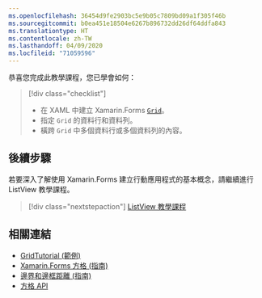 ```yaml
---
ms.openlocfilehash: 36454d9fe2903bc5e9b05c7809bd09a1f305f46b
ms.sourcegitcommit: b0ea451e18504e6267b896732dd26df64ddfa843
ms.translationtype: HT
ms.contentlocale: zh-TW
ms.lasthandoff: 04/09/2020
ms.locfileid: "71059596"
---
```

恭喜您完成此教學課程，您已學會如何：

> [!div class="checklist"]
>
> - 在 XAML 中建立 Xamarin.Forms [`Grid`](xref:Xamarin.Forms.Grid)。
> - 指定 `Grid` 的資料行和資料列。
> - 橫跨 `Grid` 中多個資料行或多個資料列的內容。

## <a name="next-steps"></a>後續步驟

若要深入了解使用 Xamarin.Forms 建立行動應用程式的基本概念，請繼續進行 ListView 教學課程。

> [!div class="nextstepaction"]
> [ListView 教學課程](~/get-started/tutorials/listview/index.yml)

## <a name="related-links"></a>相關連結

- [GridTutorial (範例)](https://docs.microsoft.com/samples/xamarin/xamarin-forms-samples/getstarted-tutorials-gridtutorial/)
- [Xamarin.Forms 方格 (指南)](~/xamarin-forms/user-interface/layouts/grid.md)
- [邊界和邊框距離 (指南)](~/xamarin-forms/user-interface/layouts/margin-and-padding.md)
- [方格 API](xref:Xamarin.Forms.Grid)
